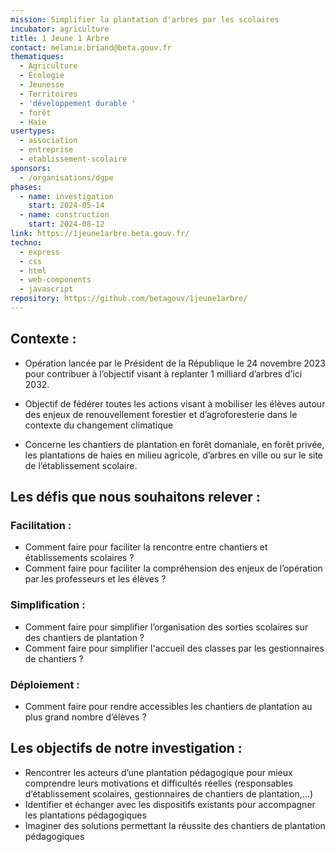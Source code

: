 ```yaml
---
mission: Simplifier la plantation d'arbres par les scolaires
incubator: agriculture
title: 1 Jeune 1 Arbre
contact: melanie.briand@beta.gouv.fr
thematiques:
  - Agriculture
  - Écologie
  - Jeunesse
  - Territoires
  - 'développement durable '
  - forêt
  - Haie
usertypes:
  - association
  - entreprise
  - etablissement-scolaire
sponsors:
  - /organisations/dgpe
phases:
  - name: investigation
    start: 2024-05-14
  - name: construction
    start: 2024-08-12
link: https://1jeune1arbre.beta.gouv.fr/
techno:
  - express
  - css
  - html
  - web-components
  - javascript
repository: https://github.com/betagouv/1jeune1arbre/
---
```

## Contexte :

* Opération lancée par le Président de la République le 24 novembre 2023 pour contribuer
à l’objectif visant à replanter 1 milliard d’arbres d’ici 2032.

* Objectif de fédérer toutes les actions visant à mobiliser les élèves autour des enjeux de
renouvellement forestier et d’agroforesterie dans le contexte du changement climatique

* Concerne les chantiers de plantation en forêt domaniale, en forêt privée,
les plantations de haies en milieu agricole, d’arbres en ville ou sur le site de
l’établissement scolaire.

## Les défis que nous souhaitons relever :

### Facilitation :
* Comment faire pour faciliter la rencontre entre chantiers et établissements
scolaires ?
* Comment faire pour faciliter la compréhension des enjeux de l’opération par les
professeurs et les élèves ?

### Simplification : 
* Comment faire pour simplifier l’organisation des sorties scolaires sur des
chantiers de plantation ?
* Comment faire pour simplifier l'accueil des classes par les gestionnaires de
chantiers ?

### Déploiement : 
* Comment faire pour rendre accessibles les chantiers de plantation au plus grand
nombre d’élèves ?

## Les objectifs de notre investigation : 

 * Rencontrer les acteurs d’une plantation pédagogique pour mieux comprendre leurs
motivations et difficultés réelles (responsables d’établissement scolaires, gestionnaires
de chantiers de plantation,...)
* Identifier et échanger avec les dispositifs existants pour accompagner les plantations
pédagogiques
* Imaginer des solutions permettant la réussite des chantiers de plantation pédagogiques

